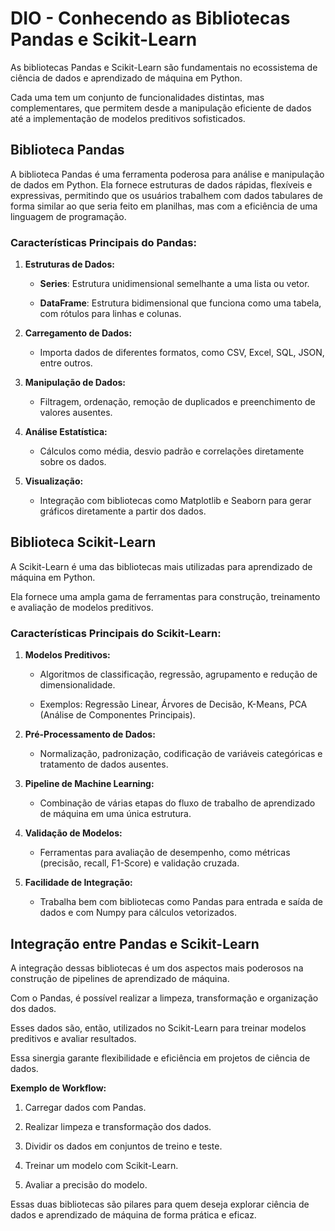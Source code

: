 # DIO - Conhecendo as Bibliotecas Pandas e Scikit-Learn

As bibliotecas Pandas e Scikit-Learn são fundamentais no ecossistema de ciência de dados e aprendizado de máquina em Python. 

Cada uma tem um conjunto de funcionalidades distintas, mas complementares, que permitem desde a manipulação eficiente de dados até a implementação de modelos preditivos sofisticados.

## Biblioteca Pandas

A biblioteca Pandas é uma ferramenta poderosa para análise e manipulação de dados em Python. Ela fornece estruturas de dados rápidas, flexíveis e expressivas, permitindo que os usuários trabalhem com dados tabulares de forma similar ao que seria feito em planilhas, mas com a eficiência de uma linguagem de programação.

### **Características Principais do Pandas**:

1. **Estruturas de Dados:**

   - **Series**: Estrutura unidimensional semelhante a uma lista ou vetor.

   - **DataFrame**: Estrutura bidimensional que funciona como uma tabela, com rótulos para linhas e colunas.

2. **Carregamento de Dados:**

   - Importa dados de diferentes formatos, como CSV, Excel, SQL, JSON, entre outros.

3. **Manipulação de Dados:**

   - Filtragem, ordenação, remoção de duplicados e preenchimento de valores ausentes.

4. **Análise Estatística:**

   - Cálculos como média, desvio padrão e correlações diretamente sobre os dados.

5. **Visualização:**

   - Integração com bibliotecas como Matplotlib e Seaborn para gerar gráficos diretamente a partir dos dados.

## Biblioteca Scikit-Learn

A Scikit-Learn é uma das bibliotecas mais utilizadas para aprendizado de máquina em Python. 

Ela fornece uma ampla gama de ferramentas para construção, treinamento e avaliação de modelos preditivos.

### **Características Principais do Scikit-Learn**:

1. **Modelos Preditivos:**

   - Algoritmos de classificação, regressão, agrupamento e redução de dimensionalidade.

   - Exemplos: Regressão Linear, Árvores de Decisão, K-Means, PCA (Análise de Componentes Principais).

2. **Pré-Processamento de Dados:**

   - Normalização, padronização, codificação de variáveis categóricas e tratamento de dados ausentes.

3. **Pipeline de Machine Learning:**

   - Combinação de várias etapas do fluxo de trabalho de aprendizado de máquina em uma única estrutura.

4. **Validação de Modelos:**

   - Ferramentas para avaliação de desempenho, como métricas (precisão, recall, F1-Score) e validação cruzada.

5. **Facilidade de Integração:**

   - Trabalha bem com bibliotecas como Pandas para entrada e saída de dados e com Numpy para cálculos vetorizados.

## **Integração entre Pandas e Scikit-Learn**

A integração dessas bibliotecas é um dos aspectos mais poderosos na construção de pipelines de aprendizado de máquina. 

Com o Pandas, é possível realizar a limpeza, transformação e organização dos dados. 

Esses dados são, então, utilizados no Scikit-Learn para treinar modelos preditivos e avaliar resultados. 

Essa sinergia garante flexibilidade e eficiência em projetos de ciência de dados.

**Exemplo de Workflow:**

1. Carregar dados com Pandas.

2. Realizar limpeza e transformação dos dados.

3. Dividir os dados em conjuntos de treino e teste.

4. Treinar um modelo com Scikit-Learn.

5. Avaliar a precisão do modelo.

Essas duas bibliotecas são pilares para quem deseja explorar ciência de dados e aprendizado de máquina de forma prática e eficaz.
